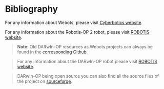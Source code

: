# Bibliography

For any information about Webots, please visit [Cyberbotics
website](http://www.cyberbotics.com).

For any information about the Robotis-OP 2 robot, please visit [ROBOTIS
website](http://support.robotis.com/en/techsupport_eng.htm#product/robotis-op2.htm).

>**Note**:
Old DARwIn-OP resources as Webots projects can always be found in the [corresponding
Github](https://github.com/darwinop/webots-cross-compilation).

>For any information about the DARwIn-OP robot please visit [ROBOTIS
website](http://support.robotis.com/ko/product/darwin-op.htm).

>DARwIn-OP being open source you can also find all the source files of the
project on [sourceforge](http://sourceforge.net/projects/darwinop).

